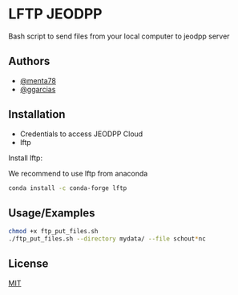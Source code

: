 # LFTP JEODPP

Bash script to send files from your local computer to jeodpp server


## Authors
- [@menta78](https://github.com/menta78)
- [@ggarcias](https://www.github.com/ggarcias)
## Installation

- Credentials to access JEODPP Cloud
- lftp 

Install lftp:

We recommend to use lftp from anaconda

```bash
conda install -c conda-forge lftp 
```
    
## Usage/Examples

```bash
chmod +x ftp_put_files.sh
./ftp_put_files.sh --directory mydata/ --file schout*nc
```


## License

[MIT](https://choosealicense.com/licenses/mit/)

